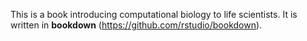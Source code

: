 This is a book introducing computational biology to life scientists.  It is written in **bookdown** (https://github.com/rstudio/bookdown). 
